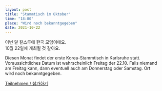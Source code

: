 ```yaml
---
layout: post
title: "Stammtisch im Oktober"
time: "18:00"
place: "Wird noch bekanntgegeben"
date: 2021-10-22
---
```


이번 달 칼스루에 한국 모임이에요.  
10월 22일에 개최될 것 같아요.

Diesen Monat findet der erste Korea-Stammtisch in Karlsruhe statt.
Voraussichtliches Datum ist wahrscheinlich Freitag der 22.10. Falls niemand am Freitag kann, dann eventuell auch am Donnerstag oder Samstag. 
Ort wird noch bekanntgegeben.

[Teilnehmen / 참가하기](https://nuudel.digitalcourage.de/2oeGzOnOjPNT4G19)
